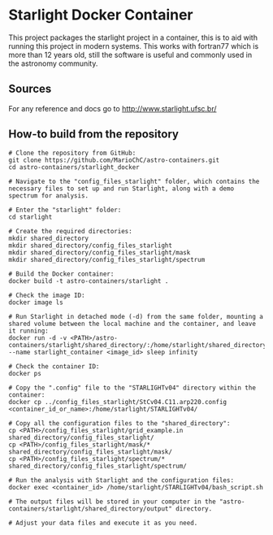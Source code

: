 # Starlight Docker Container

This project packages the starlight project in a container,
this is to aid with running this project in modern
systems. This works with fortran77 which is more than 12 years
old, still the software is useful and commonly used in the astronomy
community.

## Sources

For any reference and docs go to http://www.starlight.ufsc.br/

## How-to build from the repository
```
# Clone the repository from GitHub:
git clone https://github.com/MarioChC/astro-containers.git
cd astro-containers/starlight_docker

# Navigate to the "config_files_starlight" folder, which contains the necessary files to set up and run Starlight, along with a demo spectrum for analysis.

# Enter the "starlight" folder:
cd starlight

# Create the required directories:
mkdir shared_directory
mkdir shared_directory/config_files_starlight
mkdir shared_directory/config_files_starlight/mask
mkdir shared_directory/config_files_starlight/spectrum

# Build the Docker container:
docker build -t astro-containers/starlight .

# Check the image ID:
docker image ls

# Run Starlight in detached mode (-d) from the same folder, mounting a shared volume between the local machine and the container, and leave it running:
docker run -d -v <PATH>/astro-containers/starlight/shared_directory/:/home/starlight/shared_directory/ --name starlight_container <image_id> sleep infinity

# Check the container ID:
docker ps

# Copy the ".config" file to the "STARLIGHTv04" directory within the container:
docker cp ../config_files_starlight/StCv04.C11.arp220.config <container_id_or_name>:/home/starlight/STARLIGHTv04/

# Copy all the configuration files to the "shared_directory":
cp <PATH>/config_files_starlight/grid_example.in shared_directory/config_files_starlight/
cp <PATH>/config_files_starlight/mask/* shared_directory/config_files_starlight/mask/
cp <PATH>/config_files_starlight/spectrum/* shared_directory/config_files_starlight/spectrum/

# Run the analysis with Starlight and the configuration files:
docker exec <container_id> /home/starlight/STARLIGHTv04/bash_script.sh

# The output files will be stored in your computer in the "astro-containers/starlight/shared_directory/output" directory.

# Adjust your data files and execute it as you need.
```

